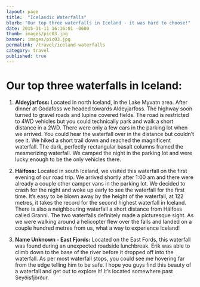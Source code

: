```yaml
---
layout: page
title:  "Icelandic Waterfalls"
blurb: "Our top three waterfalls in Iceland - it was hard to choose!"
date: 2015-11-11 16:16:01 -0600
thumb: images/pic03.jpg
banner: images/pic03.jpg
permalink: /travel/iceland-waterfalls
category: travel
published: true
---
```


# Our top three waterfalls in Iceland:

1.	**Aldeyjarfoss:** Located in north Iceland, in the Lake Myvatn area. After dinner at Godafoss we headed towards Aldeyjarfoss. The highway soon turned to gravel roads and lupine covered fields. The road is restricted to 4WD vehicles but you could technically park and walk a short distance in a 2WD.  There were only a few cars in the parking lot when we arrived. You could hear the waterfall over in the distance but couldn’t see it. We hiked a short trail down and reached the magnificent waterfall. The dark, perfectly rectangular basalt columns framed the mesmerizing waterfall. We camped the night in the parking lot and were lucky enough to be the only vehicles there.

2.	**Háifoss:** Located in south Iceland, we visited this waterfall on the first evening of our road trip. We arrived shortly after 1:00 am and there were already a couple other camper vans in the parking lot. We decided to crash for the night and woke up early to see the waterfall for the first time. It’s easy to be blown away by the height of the waterfall, at 122 metres, it takes the record for the second highest waterfall in Iceland. There is also a neighbouring waterfall a short distance from Háifoss called Granni.  The two waterfalls definitely made a picturesque sight. As we were walking around a helicopter flew over the falls and landed on a couple hundred metres from us, what a way to experience Iceland!

3.	**Name Unknown - East Fjords:** Located on the East Fords, this waterfall was found during an unexpected roadside lunchbreak. Erik was able to climb down to the base of the river before it dropped off into the waterfall. As per most waterfall stops, you could see me hovering far from the edge telling him to be safe. I hope you guys find this beauty of a waterfall and get out to explore it! It’s located somewhere past Seyðisfjörður.
